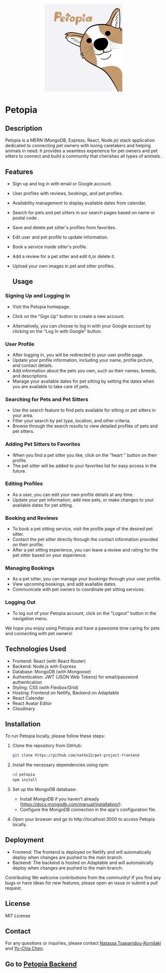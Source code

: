 <p align="center"><img src="./src/assets/dog-logo.jpg" width="250px" /></p>

# Petopia

## Description

Petopia is a MERN (MongoDB, Express, React, Node.js) stack application dedicated to connecting pet owners with loving caretakers and helping animals in need. It provides a seamless experience for pet owners and pet sitters to connect and build a community that cherishes all types of animals.

## Features

- Sign up and log in with email or Google account.
- User profiles with reviews, bookings, and pet profiles.
- Availability management to display available dates from calendar.
- Search for pets and pet sitters in our search pages based on name or postal code .
- Save and delete pet sitter's profiles from favorites.
- Edit user and pet profile to update information.
- Book a service inside sitter's profile.
- Add a review for a pet sitter and edit it,or delete it.
- Upload your own images in pet and sitter profiles.

  ## Usage

### Signing Up and Logging In

- Visit the Petopia homepage.

- Click on the "Sign Up" button to create a new account.
- Alternatively, you can choose to log in with your Google account by clicking on the "Log In with Google" button.

### User Profile

- After logging in, you will be redirected to your user profile page.
- Update your profile information, including your name, profile picture, and contact details.
- Add information about the pets you own, such as their names, breeds, and descriptions.
- Manage your available dates for pet sitting by setting the dates when you are available to take care of pets.

### Searching for Pets and Pet Sitters

- Use the search feature to find pets available for sitting or pet sitters in your area.
- Filter your search by pet type, location, and other criteria.
- Browse through the search results to view detailed profiles of pets and pet sitters.

### Adding Pet Sitters to Favorites

- When you find a pet sitter you like, click on the "heart " button on their profile.
- The pet sitter will be added to your favorites list for easy access in the future.

### Editing Profiles

- As a user, you can edit your own profile details at any time.
- Update your pet information, add new pets, or make changes to your available dates for pet sitting.

### Booking and Reviews

- To book a pet sitting service, visit the profile page of the desired pet sitter.
- Contact the pet sitter directly through the contact information provided on their profile.
- After a pet sitting experience, you can leave a review and rating for the pet sitter based on your experience.

### Managing Bookings

- As a pet sitter, you can manage your bookings through your user profile.
- View upcoming bookings, and add available dates.
- Communicate with pet owners to coordinate pet sitting services.

### Logging Out

- To log out of your Petopia account, click on the "Logout" button in the navigation menu.

We hope you enjoy using Petopia and have a pawsome time caring for pets and connecting with pet owners!

## Technologies Used

- Frontend: React (with React Router)
- Backend: Node.js with Express
- Database: MongoDB (with Mongoose)
- Authentication: JWT (JSON Web Tokens) for email/password authentication
- Styling: CSS (with Flexbox/Grid)
- Hosting: Frontend on Netlify, Backend on Adaptable
- React Calendar
- React Avatar Editor
- Cloudinary

## Installation

To run Petopia locally, please follow these steps:

1. Clone the repository from GitHub:

   ```bash
   git clone https://github.com/natko22/pet-project-frontend
   ```

2. Install the necessary dependencies using npm:

   ```bash
   cd petopia
   npm install
   ```

3. Set up the MongoDB database:

   - Install MongoDB if you haven't already (https://docs.mongodb.com/manual/installation/).
   - Configure the MongoDB connection in the app's configuration file.

4. Open your browser and go to http://localhost:3000 to access Petopia locally.

## Deployment

- Frontend: The frontend is deployed on Netlify and will automatically deploy when changes are pushed to the main branch.
- Backend: The backend is hosted on Adaptable and will automatically deploy when changes are pushed to the main branch.

Contributing
We welcome contributions from the community! If you find any bugs or have ideas for new features, please open an issue or submit a pull request.

## License

MIT License

## Contact

For any questions or inquiries, please contact [Natassa Tsapanidou-Kornilaki](https://github.com/natko22) and [Yo-Chia Chen](https://github.com/Yo-Jia).

## Go to [Petopia Backend](https://github.com/natko22/pet-project-backend)
